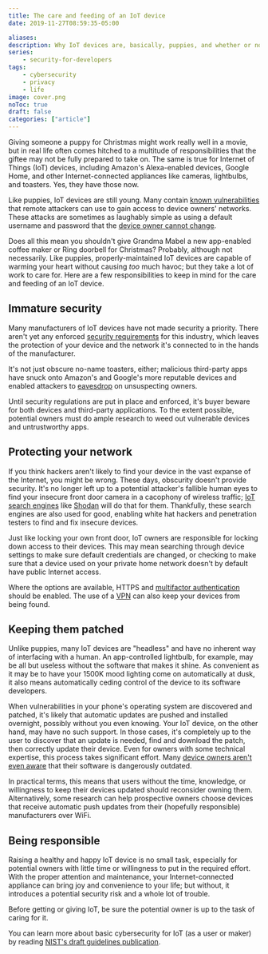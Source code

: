 ```yaml
---
title: The care and feeding of an IoT device
date: 2019-11-27T08:59:35-05:00

aliases:
description: Why IoT devices are, basically, puppies, and whether or not you should give somebody one for Christmas.
series:
    - security-for-developers
tags:
    - cybersecurity
    - privacy
    - life
image: cover.png
noToc: true
draft: false
categories: ["article"]
---
```


Giving someone a puppy for Christmas might work really well in a movie, but in real life often comes hitched to a multitude of responsibilities that the giftee may not be fully prepared to take on. The same is true for Internet of Things (IoT) devices, including Amazon's Alexa-enabled devices, Google Home, and other Internet-connected appliances like cameras, lightbulbs, and toasters. Yes, they have those now.

Like puppies, IoT devices are still young. Many contain [known vulnerabilities](https://threatpost.com/iot-devices-vulnerable-takeover/144167/) that remote attackers can use to gain access to device owners' networks. These attacks are sometimes as laughably simple as using a default username and password that the [device owner cannot change](https://gdpr.report/news/2019/06/12/research-reveals-the-most-vulnerable-iot-devices/).

Does all this mean you shouldn't give Grandma Mabel a new app-enabled coffee maker or Ring doorbell for Christmas? Probably, although not necessarily. Like puppies, properly-maintained IoT devices are capable of warming your heart without causing _too_ much havoc; but they take a lot of work to care for. Here are a few responsibilities to keep in mind for the care and feeding of an IoT device.

## Immature security

Many manufacturers of IoT devices have not made security a priority. There aren't yet any enforced [security requirements](https://blog.rapid7.com/2019/03/27/the-iot-cybersecurity-improvement-act-of-2019/) for this industry, which leaves the protection of your device and the network it's connected to in the hands of the manufacturer.

It's not just obscure no-name toasters, either; malicious third-party apps have snuck onto Amazon's and Google's more reputable devices and enabled attackers to [eavesdrop](https://www.cnet.com/news/alexa-and-google-voice-assistants-app-exploits-left-it-vulnerable-to-eavesdropping/) on unsuspecting owners.

Until security regulations are put in place and enforced, it's buyer beware for both devices and third-party applications. To the extent possible, potential owners must do ample research to weed out vulnerable devices and untrustworthy apps.

## Protecting your network

If you think hackers aren't likely to find your device in the vast expanse of the Internet, you might be wrong. These days, obscurity doesn't provide security. It's no longer left up to a potential attacker's fallible human eyes to find your insecure front door camera in a cacophony of wireless traffic; [IoT search engines](https://money.cnn.com/2013/04/08/technology/security/shodan/index.html) like [Shodan](https://www.shodan.io/) will do that for them. Thankfully, these search engines are also used for good, enabling white hat hackers and penetration testers to find and fix insecure devices.

Just like locking your own front door, IoT owners are responsible for locking down access to their devices. This may mean searching through device settings to make sure default credentials are changed, or checking to make sure that a device used on your private home network doesn't by default have public Internet access.

Where the options are available, HTTPS and [multifactor authentication](/posts/personal-cybersecurity-posture-for-when-youre-just-this-guy-you-know/#1-use-multifactor-authentication) should be enabled. The use of a [VPN](/posts/personal-cybersecurity-posture-for-when-youre-just-this-guy-you-know/#2-use-a-vpn) can also keep your devices from being found.

## Keeping them patched

Unlike puppies, many IoT devices are "headless" and have no inherent way of interfacing with a human. An app-controlled lightbulb, for example, may be all but useless without the software that makes it shine. As convenient as it may be to have your 1500K mood lighting come on automatically at dusk, it also means automatically ceding control of the device to its software developers.

When vulnerabilities in your phone's operating system are discovered and patched, it's likely that automatic updates are pushed and installed overnight, possibly without you even knowing. Your IoT device, on the other hand, may have no such support. In those cases, it's completely up to the user to discover that an update is needed, find and download the patch, then correctly update their device. Even for owners with some technical expertise, this process takes significant effort. Many [device owners aren't even aware](https://www.machinedesign.com/industrial-automation/software-updates-are-new-hurdle-iot-security) that their software is dangerously outdated.

In practical terms, this means that users without the time, knowledge, or willingness to keep their devices updated should reconsider owning them. Alternatively, some research can help prospective owners choose devices that receive automatic push updates from their (hopefully responsible) manufacturers over WiFi.

## Being responsible

Raising a healthy and happy IoT device is no small task, especially for potential owners with little time or willingness to put in the required effort. With the proper attention and maintenance, your Internet-connected appliance can bring joy and convenience to your life; but without, it introduces a potential security risk and a whole lot of trouble.

Before getting or giving IoT, be sure the potential owner is up to the task of caring for it.

You can learn more about basic cybersecurity for IoT (as a user or maker) by reading [NIST's draft guidelines publication](https://csrc.nist.gov/publications/detail/nistir/8259/draft).
